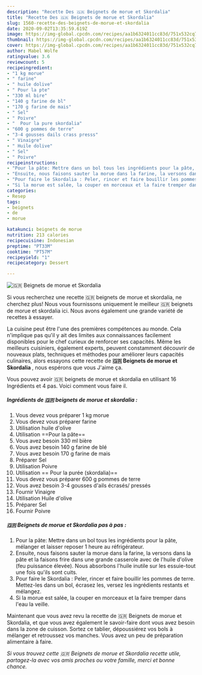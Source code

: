 ```yaml
---
description: "Recette Des 🇬🇷 ️Beignets de morue et Skordalia"
title: "Recette Des 🇬🇷 ️Beignets de morue et Skordalia"
slug: 1560-recette-des-beignets-de-morue-et-skordalia
date: 2020-09-02T13:35:59.619Z
image: https://img-global.cpcdn.com/recipes/aa1b6324011cc83d/751x532cq70/🇬🇷-️beignets-de-morue-et-skordalia-photo-principale-de-la-recette.jpg
thumbnail: https://img-global.cpcdn.com/recipes/aa1b6324011cc83d/751x532cq70/🇬🇷-️beignets-de-morue-et-skordalia-photo-principale-de-la-recette.jpg
cover: https://img-global.cpcdn.com/recipes/aa1b6324011cc83d/751x532cq70/🇬🇷-️beignets-de-morue-et-skordalia-photo-principale-de-la-recette.jpg
author: Mabel Wolfe
ratingvalue: 3.6
reviewcount: 5
recipeingredient:
- "1 kg morue"
- " farine"
- " huile dolive"
- " Pour la pte"
- "330 ml bire"
- "140 g farine de bl"
- "170 g farine de mais"
- " Sel"
- " Poivre"
- "  Pour la pure skordalia"
- "600 g pommes de terre"
- "3-4 gousses dails crass presss"
- " Vinaigre"
- " Huile dolive"
- " Sel"
- " Poivre"
recipeinstructions:
- "Pour la pâte: Mettre dans un bol tous les ingrédients pour la pâte, mélanger et laisser reposer 1 heure au réfrigérateur."
- "Ensuite, nous faisons sauter la morue dans la farine, la versons dans la pâte et la faisons frire dans une grande casserole avec de l&#39;huile d&#39;olive (feu puissance élevée). Nous absorbons l&#39;huile inutile sur les essuie-tout une fois qu&#39;ils sont cuits."
- "Pour faire le Skordalia : Peler, rincer et faire bouillir les pommes de terre. Mettez-les dans un bol, écrasez les, versez les ingrédients restants et mélangez."
- "Si la morue est salée, la couper en morceaux et la faire tremper dans l&#39;eau la veille."
categories:
- Resep
tags:
- beignets
- de
- morue

katakunci: beignets de morue 
nutrition: 213 calories
recipecuisine: Indonesian
preptime: "PT33M"
cooktime: "PT57M"
recipeyield: "1"
recipecategory: Dessert

---
```



![🇬🇷 ️Beignets de morue et Skordalia](https://img-global.cpcdn.com/recipes/aa1b6324011cc83d/751x532cq70/🇬🇷-️beignets-de-morue-et-skordalia-photo-principale-de-la-recette.jpg)

Si vous recherchez une recette 🇬🇷 ️beignets de morue et skordalia, ne cherchez plus! Nous vous fournissons uniquement le meilleur 🇬🇷 ️beignets de morue et skordalia ici. Nous avons également une grande variété de recettes à essayer.

La cuisine peut être l'une des premières compétences au monde. Cela n'implique pas qu'il y ait des limites aux connaissances facilement disponibles pour le chef curieux de renforcer ses capacités. Même les meilleurs cuisiniers, également experts, peuvent constamment découvrir de nouveaux plats, techniques et méthodes pour améliorer leurs capacités culinaires, alors essayons cette recette de <strong> 🇬🇷 ️Beignets de morue et Skordalia </strong>, nous espérons que vous J'aime ça.

<!--inarticleads1-->

Vous pouvez avoir 🇬🇷 ️beignets de morue et skordalia en utilisant 16 Ingrédients et 4 pas. Voici comment vous faire il.

##### Ingrédients de 🇬🇷 ️beignets de morue et skordalia :

1. Vous devez vous préparer 1 kg morue
1. Vous devez vous préparer  farine
1. Utilisation  huile d&#39;olive
1. Utilisation  ==Pour la pâte==
1. Vous avez besoin 330 ml bière
1. Vous avez besoin 140 g farine de blé
1. Vous avez besoin 170 g farine de mais
1. Préparer  Sel
1. Utilisation  Poivre
1. Utilisation  == Pour la purée (skordalia)==
1. Vous devez vous préparer 600 g pommes de terre
1. Vous avez besoin 3-4 gousses d&#39;ails écrasés/ pressés
1. Fournir  Vinaigre
1. Utilisation  Huile d&#39;olive
1. Préparer  Sel
1. Fournir  Poivre




<!--inarticleads2-->

##### 🇬🇷 ️Beignets de morue et Skordalia pas à pas :

1. Pour la pâte: Mettre dans un bol tous les ingrédients pour la pâte, mélanger et laisser reposer 1 heure au réfrigérateur.
1. Ensuite, nous faisons sauter la morue dans la farine, la versons dans la pâte et la faisons frire dans une grande casserole avec de l&#39;huile d&#39;olive (feu puissance élevée). Nous absorbons l&#39;huile inutile sur les essuie-tout une fois qu&#39;ils sont cuits.
1. Pour faire le Skordalia : Peler, rincer et faire bouillir les pommes de terre. Mettez-les dans un bol, écrasez les, versez les ingrédients restants et mélangez.
1. Si la morue est salée, la couper en morceaux et la faire tremper dans l&#39;eau la veille.




<!--inarticleads1-->

<p>
Maintenant que vous avez revu la recette de 🇬🇷 ️Beignets de morue et Skordalia, et que vous avez également le savoir-faire dont vous avez besoin dans la zone de cuisson. Sortez ce tablier, dépoussiérez vos bols à mélanger et retroussez vos manches. Vous avez un peu de préparation alimentaire à faire.
</p>

<p>
<i>Si vous trouvez cette 🇬🇷 ️Beignets de morue et Skordalia recette utile, partagez-la avec vos amis proches ou votre famille, merci et bonne chance.</i>
</p>
